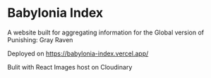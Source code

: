 # Babylonia Index

A website built for aggregating information for the Global version of Punishing: Gray Raven

Deployed on https://babylonia-index.vercel.app/

Bulit with React
Images host on Cloudinary

